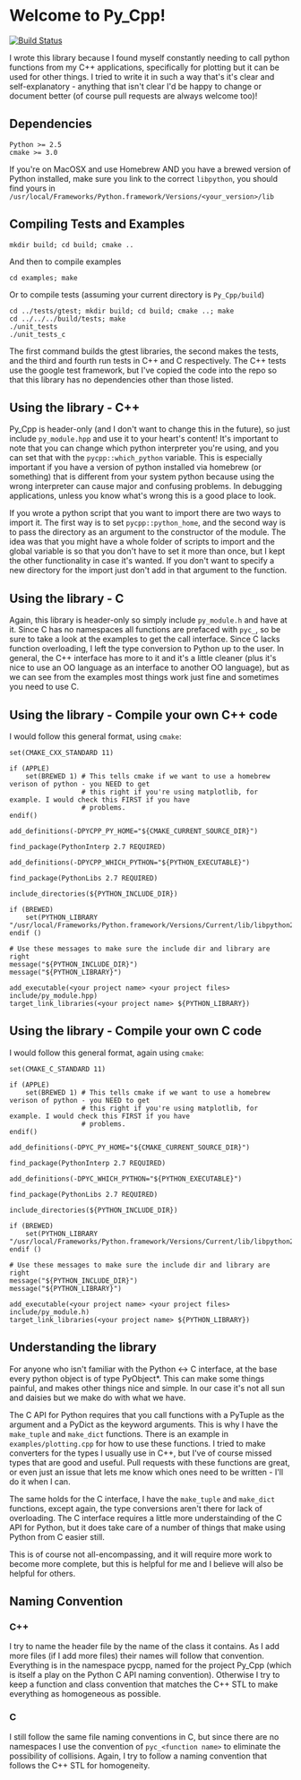 # Welcome to Py_Cpp!

[![Build Status](https://travis-ci.org/bzcheeseman/Py_Cpp.svg?branch=master)](https://travis-ci.org/bzcheeseman/Py_Cpp)

I wrote this library because I found myself constantly needing to call python functions 
from my C++ applications, specifically for plotting but it can be used for other things.
I tried to write it in such a way that's it's clear and self-explanatory - anything that isn't
clear I'd be happy to change or document better (of course pull requests are always welcome too)!

## Dependencies
```
Python >= 2.5
cmake >= 3.0
```

If you're on MacOSX and use Homebrew AND you have a brewed version of Python installed, make sure 
you link to the correct `libpython`, you should find yours in `/usr/local/Frameworks/Python.framework/Versions/<your_version>/lib`

## Compiling Tests and Examples
```
mkdir build; cd build; cmake ..
```
And then to compile examples
```
cd examples; make
```

Or to compile tests (assuming your current directory is `Py_Cpp/build`)
```
cd ../tests/gtest; mkdir build; cd build; cmake ..; make
cd ../../../build/tests; make
./unit_tests
./unit_tests_c
```
The first command builds the gtest libraries, the second makes the tests, and the third and fourth
run tests in C++ and C respectively. The C++ tests use the google test framework, but I've copied the code
into the repo so that this library has no dependencies other than those listed.

## Using the library - C++
Py_Cpp is header-only (and I don't want to change this in the future), so just 
include `py_module.hpp` and use it to your heart's content! It's important to note that you can change
which python interpreter you're using, and you can set that with the `pycpp::which_python` variable. This
is especially important if you have a version of python installed via homebrew (or something) that is different
from your system python because using the wrong interpreter can cause major and confusing problems.
In debugging applications, unless you know what's wrong this is a good place to look.

If you wrote a python script that you want to import there are two ways to import it.  The first way is to
set `pycpp::python_home`, and the second way is to pass the directory as an argument to the constructor of
the module.  The idea was that you might have a whole folder of scripts to import and the global variable is
so that you don't have to set it more than once, but I kept the other functionality in case it's wanted.
If you don't want to specify a new directory for the import just don't add in that argument to the function.

## Using the library - C
Again, this library is header-only so simply include `py_module.h` and have at it. Since C has no namespaces
all functions are prefaced with `pyc_`, so be sure to take a look at the examples to get the call interface.
Since C lacks function overloading, I left the type conversion to Python up to the user. 
In general, the C++ interface has more to it and it's a little cleaner (plus it's nice to use an OO language
as an interface to another OO language), but as we can see from the examples most things work just fine
and sometimes you need to use C.

## Using the library - Compile your own C++ code
I would follow this general format, using `cmake`:
```
set(CMAKE_CXX_STANDARD 11)

if (APPLE)
    set(BREWED 1) # This tells cmake if we want to use a homebrew verison of python - you NEED to get
                  # this right if you're using matplotlib, for example. I would check this FIRST if you have
                  # problems.
endif()

add_definitions(-DPYCPP_PY_HOME="${CMAKE_CURRENT_SOURCE_DIR}")

find_package(PythonInterp 2.7 REQUIRED)

add_definitions(-DPYCPP_WHICH_PYTHON="${PYTHON_EXECUTABLE}")

find_package(PythonLibs 2.7 REQUIRED)

include_directories(${PYTHON_INCLUDE_DIR})

if (BREWED)
    set(PYTHON_LIBRARY "/usr/local/Frameworks/Python.framework/Versions/Current/lib/libpython2.7.dylib")
endif ()

# Use these messages to make sure the include dir and library are right
message("${PYTHON_INCLUDE_DIR}")
message("${PYTHON_LIBRARY}")

add_executable(<your project name> <your project files> include/py_module.hpp)
target_link_libraries(<your project name> ${PYTHON_LIBRARY})
```

## Using the library - Compile your own C code
I would follow this general format, again using `cmake`:
```
set(CMAKE_C_STANDARD 11)

if (APPLE)
    set(BREWED 1) # This tells cmake if we want to use a homebrew verison of python - you NEED to get
                  # this right if you're using matplotlib, for example. I would check this FIRST if you have
                  # problems.
endif()

add_definitions(-DPYC_PY_HOME="${CMAKE_CURRENT_SOURCE_DIR}")

find_package(PythonInterp 2.7 REQUIRED)

add_definitions(-DPYC_WHICH_PYTHON="${PYTHON_EXECUTABLE}")

find_package(PythonLibs 2.7 REQUIRED)

include_directories(${PYTHON_INCLUDE_DIR})

if (BREWED)
    set(PYTHON_LIBRARY "/usr/local/Frameworks/Python.framework/Versions/Current/lib/libpython2.7.dylib")
endif ()

# Use these messages to make sure the include dir and library are right
message("${PYTHON_INCLUDE_DIR}")
message("${PYTHON_LIBRARY}")

add_executable(<your project name> <your project files> include/py_module.h)
target_link_libraries(<your project name> ${PYTHON_LIBRARY})
```

## Understanding the library
For anyone who isn't familiar with the Python <-> C interface, at the base every python object is of 
type PyObject*.  This can make some things painful, and makes other things nice and simple. In our case
it's not all sun and daisies but we make do with what we have.

The C API for Python requires that you call functions with a PyTuple as the argument and a PyDict as
the keyword arguments.  This is why I have the `make_tuple` and `make_dict` functions.  There is an
example in `examples/plotting.cpp` for how to use these functions. I tried to make converters for the
types I usually use in C++, but I've of course missed types that are good and useful. Pull requests with
these functions are great, or even just an issue that lets me know which ones need to be written - I'll
do it when I can.

The same holds for the C interface, I have the `make_tuple` and `make_dict` functions, except again, 
the type conversions aren't there for lack of overloading. The C interface requires a little more understainding
of the C API for Python, but it does take care of a number of things that make using Python from C easier
still.

This is of course not all-encompassing, and it will require more work to become more complete, but this
is helpful for me and I believe will also be helpful for others.

## Naming Convention
### C++
I try to name the header file by the name of the class it contains.  As I add more files (if I add more files)
their names will follow that convention.  Everything is in the namespace pycpp, named for the project Py_Cpp
(which is itself a play on the Python C API naming convention).  Otherwise I try to keep a function and class
convention that matches the C++ STL to make everything as homogeneous as possible.

### C
I still follow the same file naming conventions in C, but since there are no namespaces I use the convention
of `pyc_<function name>` to eliminate the possibility of collisions. Again, I try to follow a naming convention
that follows the C++ STL for homogeneity.
